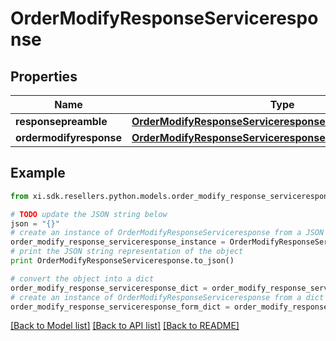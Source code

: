 # OrderModifyResponseServiceresponse


## Properties

Name | Type | Description | Notes
------------ | ------------- | ------------- | -------------
**responsepreamble** | [**OrderModifyResponseServiceresponseResponsepreamble**](OrderModifyResponseServiceresponseResponsepreamble.md) |  | [optional] 
**ordermodifyresponse** | [**OrderModifyResponseServiceresponseOrdermodifyresponse**](OrderModifyResponseServiceresponseOrdermodifyresponse.md) |  | [optional] 

## Example

```python
from xi.sdk.resellers.python.models.order_modify_response_serviceresponse import OrderModifyResponseServiceresponse

# TODO update the JSON string below
json = "{}"
# create an instance of OrderModifyResponseServiceresponse from a JSON string
order_modify_response_serviceresponse_instance = OrderModifyResponseServiceresponse.from_json(json)
# print the JSON string representation of the object
print OrderModifyResponseServiceresponse.to_json()

# convert the object into a dict
order_modify_response_serviceresponse_dict = order_modify_response_serviceresponse_instance.to_dict()
# create an instance of OrderModifyResponseServiceresponse from a dict
order_modify_response_serviceresponse_form_dict = order_modify_response_serviceresponse.from_dict(order_modify_response_serviceresponse_dict)
```
[[Back to Model list]](../README.md#documentation-for-models) [[Back to API list]](../README.md#documentation-for-api-endpoints) [[Back to README]](../README.md)


